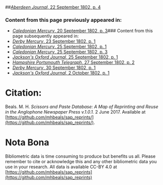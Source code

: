 ##[*Aberdeen Journal*, 22 September 1802, p. 4](https://mhbeals.github.io/sap_html/Aberdeen-Journal/Aberdeen-Journal-22-September-1802-p-4)

### Content from this page previously appeared in:
+ [*Caledonian Mercury*, 20 September 1802, p. 3](https://mhbeals.github.io/sap_html/Caledonian-Mercury/Caledonian-Mercury-20-September-1802-p-3)### Content from this page subsequently appeared in:
+ [*Derby Mercury*, 23 September 1802, p. 1](https://mhbeals.github.io/sap_html/Derby-Mercury/Derby-Mercury-23-September-1802-p-1)
+ [*Caledonian Mercury*, 25 September 1802, p. 1](https://mhbeals.github.io/sap_html/Caledonian-Mercury/Caledonian-Mercury-25-September-1802-p-1)
+ [*Caledonian Mercury*, 25 September 1802, p. 3](https://mhbeals.github.io/sap_html/Caledonian-Mercury/Caledonian-Mercury-25-September-1802-p-3)
+ [*Jackson's Oxford Journal*, 25 September 1802, p. 1](https://mhbeals.github.io/sap_html/Jackson's-Oxford-Journal/Jackson's-Oxford-Journal-25-September-1802-p-1)
+ [*Hampshire Portsmouth Telegraph*, 27 September 1802, p. 2](https://mhbeals.github.io/sap_html/Hampshire-Portsmouth-Telegraph/Hampshire-Portsmouth-Telegraph-27-September-1802-p-2)
+ [*Derby Mercury*, 30 September 1802, p. 1](https://mhbeals.github.io/sap_html/Derby-Mercury/Derby-Mercury-30-September-1802-p-1)
+ [*Jackson's Oxford Journal*, 2 October 1802, p. 1](https://mhbeals.github.io/sap_html/Jackson's-Oxford-Journal/Jackson's-Oxford-Journal-2-October-1802-p-1)
                    
# Citation: 

Beals. M. H. *Scissors and Paste Database: A Map of Reprinting and Reuse in the Anglophone Newspaper Press v.1.0.1.* 2 June 2017. Available at [https://github.com/mhbeals/sap_reprints/](https://github.com/mhbeals/sap_reprints/). 
                    
# Nota Bona

Bibliometric data is time consuming to produce but benefits us all. Please remember to cite or acknowledge this and any other bibliometric data you use in your research. All data is available CC-BY 4.0 at [https://github.com/mhbeals/sap_reprints](https://github.com/mhbeals/sap_reprints)